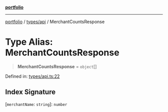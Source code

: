 [**portfolio**](../../../README.md)

***

[portfolio](../../../modules.md) / [types/api](../README.md) / MerchantCountsResponse

# Type Alias: MerchantCountsResponse

> **MerchantCountsResponse** = `object`[]

Defined in: [types/api.ts:22](https://github.com/tnorlund/Portfolio/blob/18129c78c9b772b8920f88cabfe15049218a9464/portfolio/types/api.ts#L22)

## Index Signature

\[`merchantName`: `string`\]: `number`
